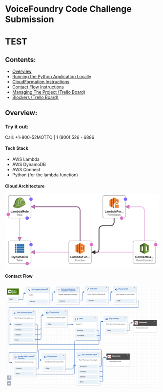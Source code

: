 # VoiceFoundry Code Challenge Submission
# TEST
## Contents:
- [Overview](#overview)
- [Running the Python Application Locally](RUNPYTHONAPP.md)
- [CloudFormation Instructions](CLOUDFORMATION.md)
- [Contact Flow Instructions](CONTACTFLOW.md)
- [Managing The Project (Trello Board)](https://trello.com/b/MtaGkEdG/voicefoundry-code-challenge)
- [Blockers (Trello Board)](https://trello.com/b/MtaGkEdG/voicefoundry-code-challenge)

## Overview:

### Try it out:
Call: +1-800-52MOTTO | 1 (800) 526 - 6886

#### Tech Stack
- AWS Lambda
- AWS DynamoDB
- AWS Connect
- Python (for the lambda function)

#### Cloud Architecture

![alt text](ConnectLambdaDynamoDBCloudFormation-designer.png)

#### Contact Flow

![alt text](VanityNumberFlow.png)
